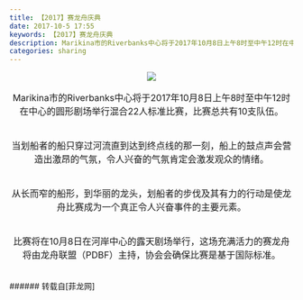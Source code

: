 ```yaml
---
title: 【2017】赛龙舟庆典
date: 2017-10-5 17:55
keywords: 【2017】赛龙舟庆典
description: Marikina市的Riverbanks中心将于2017年10月8日上午8时至中午12时在中心的圆形剧场举行混合22人标准比赛，比赛总共有10支队伍。当划船者的船只穿过河流直到达到终点线的那一刻，船上的鼓点声会营造出激昂的气氛，令人兴奋的气氛肯定会激发观众的情绪。 从长而窄的船形，到华丽的龙头，划船者的步伐及其有力的行动是使龙舟比赛成为一个真正令人兴奋事件的主要元素。比赛将在10月8日在河岸中心的露天剧场举行，这场充满活力的赛龙舟将由龙舟联盟（PDBF）主持，协会会确保比赛是基于国际标准。
categories: sharing
---
```

<td class="t_f" id="postmessage_915420">

<div align="center">

<img aid="639372" data-cf-modified-4ffc7d9c797b37185298f933-="" file="data/attachment/forum/201710/05/174032zkmsnkttagfkfzgs.jpg.thumb.jpg" id="aimg_639372" inpost="1" onclick="" onmouseover="" src="http://www.flw.ph/data/attachment/forum/201710/05/174032zkmsnkttagfkfzgs.jpg" style="cursor:pointer" zoomfile="data/attachment/forum/201710/05/174032zkmsnkttagfkfzgs.jpg"/>


</div><br/>
<div align="center"><font size="3">Marikina市的Riverbanks中心将于2017年10月8日上午8时至中午12时在中心的圆形剧场举行混合22人标准比赛，比赛总共有10支队伍。</font><br/>
<font size="3"><br/>
</font><br/>
<font size="3">当划船者的船只穿过河流直到达到终点线的那一刻，船上的鼓点声会营造出激昂的气氛，</font><font size="3">令人兴奋的气氛肯定会激发观众的情绪</font><font size="3">。 </font><br/>
<font size="3"><br/>
</font><br/>
<font size="3">从长而窄的船形，到华丽的龙头，划船者的步伐及其有力的行动是使龙舟比赛成为一个真正令人兴奋事件的主要元素。</font><br/>
<font size="3"><br/>
</font><br/>
<font size="3">比赛将在10月8日在河岸中心的露天剧场举行，这场充满活力的赛龙舟将由</font><font size="3">龙舟联盟（PDBF）主持，协会会确保比赛是基于国际标准。</font><br/>
</div><br/>
<br/>
</td>
###### 转载自[菲龙网]